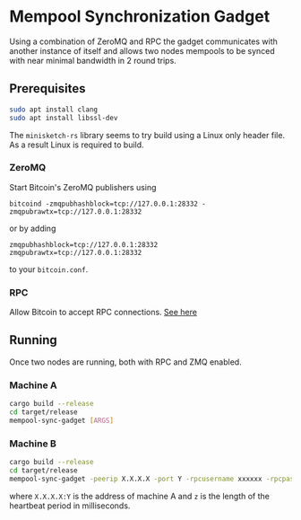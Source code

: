 # Mempool Synchronization Gadget

Using a combination of ZeroMQ and RPC the gadget communicates with another instance of itself and allows two nodes mempools to be synced with near minimal bandwidth in 2 round trips.

## Prerequisites

```bash
sudo apt install clang
sudo apt install libssl-dev
```

The `minisketch-rs` library seems to try build using a Linux only header file. As a result Linux is required to build.

### ZeroMQ

Start Bitcoin's ZeroMQ publishers using 

```bitcoind -zmqpubhashblock=tcp://127.0.0.1:28332 -zmqpubrawtx=tcp://127.0.0.1:28332```
  
or by adding

```properties
zmqpubhashblock=tcp://127.0.0.1:28332
zmqpubrawtx=tcp://127.0.0.1:28332
```

to your `bitcoin.conf`.

### RPC

Allow Bitcoin to accept RPC connections. [See here](https://bitcoin.org/en/developer-reference#remote-procedure-calls-rpcs)

## Running

Once two nodes are running, both with RPC and ZMQ enabled.

### Machine A

```bash
cargo build --release
cd target/release
mempool-sync-gadget [ARGS]
```

### Machine B

```bash
cargo build --release
cd target/release
mempool-sync-gadget -peerip X.X.X.X -port Y -rpcusername xxxxxx -rpcpassword yyyyyy -heartbeat z
```

where `X.X.X.X:Y` is the address of machine A and `z` is the length of the heartbeat period in milliseconds.
